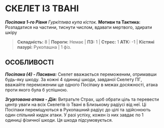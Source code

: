 ﻿# СКЕЛЕТ ІЗ ТВАНІ

***Посіпака 1-го Рівня***
*Гуркітлива купа кісток.*
**Мотиви та Тактика:** Розпадатися на частини, тиснути числом, вдавати мертвого, здирати шкіру

> **Складність:** 8 | **Пороги:** Немає | **ПЗ:** 1 | **Стрес:** 1
> **АТК:** -1 | **Кістяні пазурі:** Рукопашна | 1 фіз.

## ОСОБЛИВОСТІ

***Посіпака (4) - Пасивна:*** Скелет вважається переможеним, отримавши будь-яку шкоду. За кожні 4 одиниці шкоди, завданої Скелету ПГ, вважайте переможеним ще одного Посіпаку в межах досяжності, атака проти якого була б успішною.

***Згуртована атака - Дія:*** Витратьте Страх, щоб обрати ціль та перевести центр уваги на всіх Скелетів із Твані в Близькому радіусі від неї. Ці Посіпаки переміщуються в Рукопашний радіус до цілі та здійснюють один спільний кидок атаки. У разі успіху, кожен із них завдає по 1 одиниці фізичної шкоди. Ця шкода підсумовується.